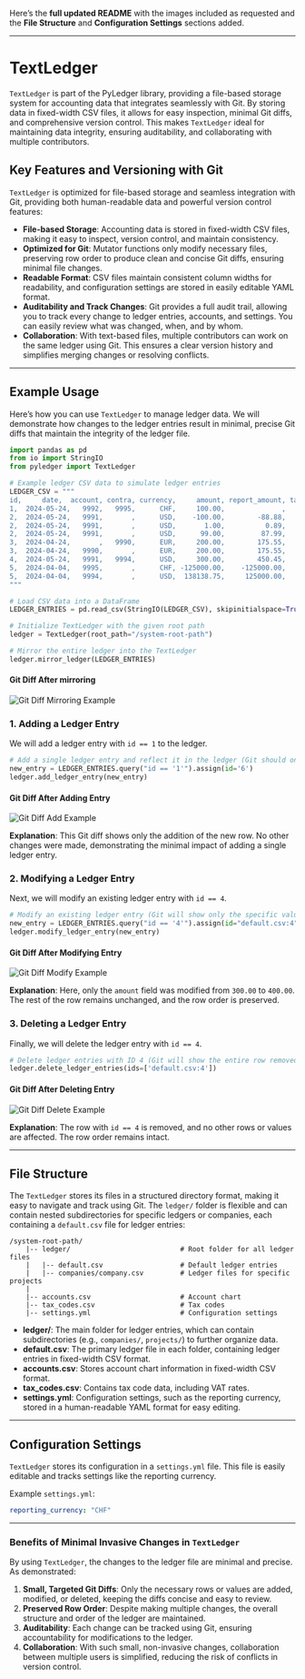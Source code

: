 Here’s the **full updated README** with the images included as requested and the **File Structure** and **Configuration Settings** sections added.

---

# TextLedger

`TextLedger` is part of the PyLedger library, providing a file-based storage system for accounting data that integrates seamlessly with Git. By storing data in fixed-width CSV files, it allows for easy inspection, minimal Git diffs, and comprehensive version control. This makes `TextLedger` ideal for maintaining data integrity, ensuring auditability, and collaborating with multiple contributors.

## Key Features and Versioning with Git

`TextLedger` is optimized for file-based storage and seamless integration with Git, providing both human-readable data and powerful version control features:

- **File-based Storage**: Accounting data is stored in fixed-width CSV files, making it easy to inspect, version control, and maintain consistency.
- **Optimized for Git**: Mutator functions only modify necessary files, preserving row order to produce clean and concise Git diffs, ensuring minimal file changes.
- **Readable Format**: CSV files maintain consistent column widths for readability, and configuration settings are stored in easily editable YAML format.
- **Auditability and Track Changes**: Git provides a full audit trail, allowing you to track every change to ledger entries, accounts, and settings. You can easily review what was changed, when, and by whom.
- **Collaboration**: With text-based files, multiple contributors can work on the same ledger using Git. This ensures a clear version history and simplifies merging changes or resolving conflicts.

---

## Example Usage

Here’s how you can use `TextLedger` to manage ledger data. We will demonstrate how changes to the ledger entries result in minimal, precise Git diffs that maintain the integrity of the ledger file.

```python
import pandas as pd
from io import StringIO
from pyledger import TextLedger

# Example ledger CSV data to simulate ledger entries
LEDGER_CSV = """
id,     date,  account, contra, currency,     amount, report_amount, tax_code,   description,                      document
1,  2024-05-24,   9992,   9995,      CHF,     100.00,              ,   OutRed,   ledger 1,
2,  2024-05-24,   9991,       ,      USD,    -100.00,        -88.88,   OutRed,   ledger 2,
2,  2024-05-24,   9991,       ,      USD,       1.00,          0.89,   OutRed,   ledger 2,
2,  2024-05-24,   9991,       ,      USD,      99.00,         87.99,   OutRed,   ledger 2,
3,  2024-04-24,       ,   9990,      EUR,     200.00,        175.55,   OutRed,   ledger 3,
3,  2024-04-24,   9990,       ,      EUR,     200.00,        175.55,   OutRed,   ledger 3,
4,  2024-05-24,   9991,   9994,      USD,     300.00,        450.45,   OutRed,   ledger 4,
5,  2024-04-04,   9995,       ,      CHF, -125000.00,    -125000.00,         ,   ledger 5,
5,  2024-04-04,   9994,       ,      USD,  138138.75,     125000.00,         ,   ledger 5,
"""

# Load CSV data into a DataFrame
LEDGER_ENTRIES = pd.read_csv(StringIO(LEDGER_CSV), skipinitialspace=True)

# Initialize TextLedger with the given root path
ledger = TextLedger(root_path="/system-root-path")

# Mirror the entire ledger into the TextLedger
ledger.mirror_ledger(LEDGER_ENTRIES)
```

#### Git Diff After mirroring

![Git Diff Mirroring Example](/assets/git-diff-mirroring.png)


### 1. Adding a Ledger Entry

We will add a ledger entry with `id == 1` to the ledger.

```python
# Add a single ledger entry and reflect it in the ledger (Git should only show this new row as added)
new_entry = LEDGER_ENTRIES.query("id == '1'").assign(id='6')
ledger.add_ledger_entry(new_entry)
```

#### Git Diff After Adding Entry

![Git Diff Add Example](/assets/git-diff-add.png)

**Explanation**: This Git diff shows only the addition of the new row. No other changes were made, demonstrating the minimal impact of adding a single ledger entry.


### 2. Modifying a Ledger Entry

Next, we will modify an existing ledger entry with `id == 4`.

```python
# Modify an existing ledger entry (Git will show only the specific value change within the row)
new_entry = LEDGER_ENTRIES.query("id == '4'").assign(id="default.csv:4", amount=400)
ledger.modify_ledger_entry(new_entry)
```

#### Git Diff After Modifying Entry

![Git Diff Modify Example](/assets/git-diff-modify.png)

**Explanation**: Here, only the `amount` field was modified from `300.00` to `400.00`. The rest of the row remains unchanged, and the row order is preserved.


### 3. Deleting a Ledger Entry

Finally, we will delete the ledger entry with `id == 4`.

```python
# Delete ledger entries with ID 4 (Git will show the entire row removed without altering the row order)
ledger.delete_ledger_entries(ids=['default.csv:4'])
```

#### Git Diff After Deleting Entry

![Git Diff Delete Example](/assets/git-diff-delete.png)

**Explanation**: The row with `id == 4` is removed, and no other rows or values are affected. The row order remains intact.

---

## File Structure

The `TextLedger` stores its files in a structured directory format, making it easy to navigate and track using Git. The `ledger/` folder is flexible and can contain nested subdirectories for specific ledgers or companies, each containing a `default.csv` file for ledger entries:

```
/system-root-path/
    |-- ledger/                           # Root folder for all ledger files
    |   |-- default.csv                   # Default ledger entries
    |   |-- companies/company.csv         # Ledger files for specific projects
    |
    |-- accounts.csv                      # Account chart
    |-- tax_codes.csv                     # Tax codes
    |-- settings.yml                      # Configuration settings
```

- **ledger/**: The main folder for ledger entries, which can contain subdirectories (e.g., `companies/`, `projects/`) to further organize data.
- **default.csv**: The primary ledger file in each folder, containing ledger entries in fixed-width CSV format.
- **accounts.csv**: Stores account chart information in fixed-width CSV format.
- **tax_codes.csv**: Contains tax code data, including VAT rates.
- **settings.yml**: Configuration settings, such as the reporting currency, stored in a human-readable YAML format for easy editing.

---

## Configuration Settings

`TextLedger` stores its configuration in a `settings.yml` file. This file is easily editable and tracks settings like the reporting currency.

Example `settings.yml`:

```yaml
reporting_currency: "CHF"
```

---

### Benefits of Minimal Invasive Changes in `TextLedger`

By using `TextLedger`, the changes to the ledger file are minimal and precise. As demonstrated:

1. **Small, Targeted Git Diffs**: Only the necessary rows or values are added, modified, or deleted, keeping the diffs concise and easy to review.
2. **Preserved Row Order**: Despite making multiple changes, the overall structure and order of the ledger are maintained.
3. **Auditability**: Each change can be tracked using Git, ensuring accountability for modifications to the ledger.
4. **Collaboration**: With such small, non-invasive changes, collaboration between multiple users is simplified, reducing the risk of conflicts in version control.

